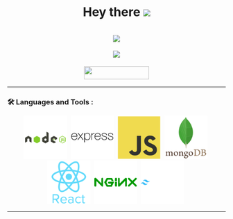 <div id="hello" align="center">
  <h1>
    Hey there
      <img src="https://media.giphy.com/media/hvRJCLFzcasrR4ia7z/giphy.gif" width="30px"/>
  </h1>   
</div>
  <br/>
<div id="header" align="center" border-radius="10px">
  <img src="https://media.giphy.com/media/ule4vhcY1xEKQ/giphy.gif" width="400"/>
</div>
  <br/>
<div id="codewars" align="center">
  <img src="https://www.codewars.com/users/HeikkeB/badges/large" alt""/>  
</div>
  <br/>
<div id="view" align="center">
  <img src="https://komarev.com/ghpvc/?username=HeikkeB&style=flat-square&color=3e1f47" alt="" width="150px" height="30px"/>
</div>
  
---

### :hammer_and_wrench: Languages and Tools :

<div align="center">
  <img src="https://github.com/devicons/devicon/blob/master/icons/nodejs/nodejs-original-wordmark.svg" title="NodeJS" alt="NodeJS" width="100" height="100"/>&nbsp;
   <img src="https://github.com/devicons/devicon/blob/master/icons/express/express-original-wordmark.svg" title="Express" alt="Express" width="100" height="100"/>&nbsp;
  <img src="https://github.com/devicons/devicon/blob/master/icons/javascript/javascript-original.svg" title="JS" alt="JS" width="100" height="100" border-radius="10px"/>&nbsp;
  <img src="https://github.com/devicons/devicon/blob/master/icons/mongodb/mongodb-original-wordmark.svg" title="mongodb" alt="mongodb" width="100" height="100"/>&nbsp;
  <img src="https://github.com/devicons/devicon/blob/master/icons/react/react-original-wordmark.svg" title="react" alt="react" width="100" height="100"/>&nbsp;
  <img src="https://github.com/devicons/devicon/blob/master/icons/nginx/nginx-original.svg" title="nginx" alt="nginx" width="100" height="100"/>&nbsp;
  <img src="https://github.com/devicons/devicon/blob/master/icons/tailwindcss/tailwindcss-original-wordmark.svg" title="react" alt="react" width="100" height="100"/>&nbsp;
  </div>
  
  ---

<!--### :fire: My Stats :

  [![GitHub Streak](http://github-readme-streak-stats.herokuapp.com?user=HeikkeB&theme=tokyonight&border_radius=5&mode=weekly)](https://git.io/streak-stats)
  -->
<!--
**HeikkeB/HeikkeB** is a ✨ _special_ ✨ repository because its `README.md` (this file) appears on your GitHub profile.

Here are some ideas to get you started:

- 🔭 I’m currently working on ...
- 🌱 I’m currently learning ...
- 👯 I’m looking to collaborate on ...
- 🤔 I’m looking for help with ...
- 💬 Ask me about ...
- 📫 How to reach me: ...
- 😄 Pronouns: ...
- ⚡ Fun fact: ...
-->

